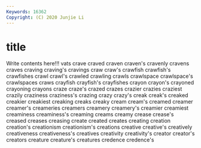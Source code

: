 ```yaml
---
Keywords: 16362
Copyright: (C) 2020 Junjie Li
---
```


# title

Write contents here!!!
vats 
crave 
craved 
craven 
craven's 
cravenly 
cravens 
craves 
craving
craving's 
cravings 
craw 
craw's 
crawfish 
crawfish's 
crawfishes 
crawl 
crawl's 
crawled
crawling 
crawls 
crawlspace 
crawlspace's 
crawlspaces 
craws 
crayfish 
crayfish's 
crayfishes 
crayon
crayon's 
crayoned 
crayoning 
crayons 
craze 
craze's 
crazed 
crazes 
crazier 
crazies
craziest 
crazily 
craziness 
craziness's 
crazing 
crazy 
crazy's 
creak 
creak's 
creaked
creakier 
creakiest 
creaking 
creaks 
creaky 
cream 
cream's 
creamed 
creamer 
creamer's
creameries 
creamers 
creamery 
creamery's 
creamier 
creamiest 
creaminess 
creaminess's 
creaming 
creams
creamy 
crease 
crease's 
creased 
creases 
creasing 
create 
created 
creates 
creating
creation 
creation's 
creationism 
creationism's 
creations 
creative 
creative's 
creatively 
creativeness 
creativeness's
creatives 
creativity 
creativity's 
creator 
creator's 
creators 
creature 
creature's 
creatures 
credence
credence's 
